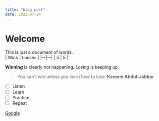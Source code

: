 ```yaml
---
title: "blog post"
date: 2022-07-14
---
```


# Welcome
This is just a document of words.  
| Wins | Losses  |
|--|--|
| 5 | 5 |

**Winning** is clearly not happening.
*Losing* is keeping up.

> You can't win unless you learn how to lose.
>**Kareem Abdul-Jabbar** 

 - [ ] Listen
 - [ ] Learn
 - [ ] Practice
 - [ ] Repeat

[Google](www.google.com)
